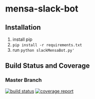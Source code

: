 # mensa-slack-bot
## Installation
1. install pip
2. `pip install -r requirements.txt`
3. run `python slackMensaBot.py'`

## Build Status and Coverage
### Master Branch
[![build status](https://wiwi-gitlab.uni-muenster.de/Woda/mensa-slack-bot/badges/master/build.svg)](https://wiwi-gitlab.uni-muenster.de/Woda/mensa-slack-bot/commits/master) [![coverage report](https://wiwi-gitlab.uni-muenster.de/Woda/mensa-slack-bot/badges/master/coverage.svg)](https://wiwi-gitlab.uni-muenster.de/Woda/mensa-slack-bot/commits/master)
